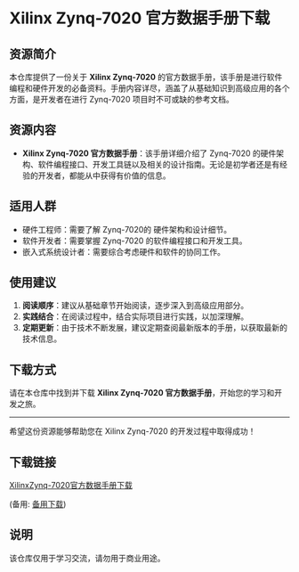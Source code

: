 # Xilinx Zynq-7020 官方数据手册下载

## 资源简介

本仓库提供了一份关于 **Xilinx Zynq-7020** 的官方数据手册，该手册是进行软件编程和硬件开发的必备资料。手册内容详尽，涵盖了从基础知识到高级应用的各个方面，是开发者在进行 Zynq-7020 项目时不可或缺的参考文档。

## 资源内容

- **Xilinx Zynq-7020 官方数据手册**：该手册详细介绍了 Zynq-7020 的硬件架构、软件编程接口、开发工具链以及相关的设计指南。无论是初学者还是有经验的开发者，都能从中获得有价值的信息。

## 适用人群

- 硬件工程师：需要了解 Zynq-7020的 硬件架构和设计细节。
- 软件开发者：需要掌握 Zynq-7020 的软件编程接口和开发工具。
- 嵌入式系统设计者：需要综合考虑硬件和软件的协同工作。

## 使用建议

1. **阅读顺序**：建议从基础章节开始阅读，逐步深入到高级应用部分。
2. **实践结合**：在阅读过程中，结合实际项目进行实践，以加深理解。
3. **定期更新**：由于技术不断发展，建议定期查阅最新版本的手册，以获取最新的技术信息。

## 下载方式

请在本仓库中找到并下载 **Xilinx Zynq-7020 官方数据手册**，开始您的学习和开发之旅。

---

希望这份资源能够帮助您在 Xilinx Zynq-7020 的开发过程中取得成功！

## 下载链接
[XilinxZynq-7020官方数据手册下载](https://pan.quark.cn/s/893b68e13331) 

(备用: [备用下载](https://pan.baidu.com/s/1np5yNu73Nepu7Whi82x7aw?pwd=1234))

## 说明

该仓库仅用于学习交流，请勿用于商业用途。
